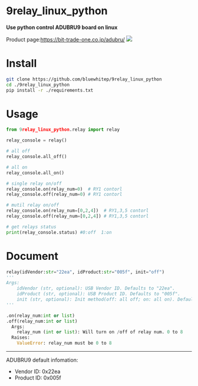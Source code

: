 # 9relay_linux_python
**Use python control ADUBRU9 board on linux**

Product page:https://bit-trade-one.co.jp/adubru/
<img src="https://sp-ao.shortpixel.ai/client/to_auto,q_glossy,ret_img,w_696/https://bit-trade-one.co.jp/wp/wp-content/uploads/2019/08/3b41b291e659768dc80db779f12b911e.jpg">

# Install
``` bash
git clone https://github.com/bluewhitep/9relay_linux_python
cd ./9relay_linux_python
pip install -r ./requirements.txt
```

# Usage
``` python
from 9relay_linux_python.relay import relay

relay_console = relay()

# all off
relay_console.all_off()

# all on
relay_console.all_on()

# single relay on/off
relay_console.on(relay_num=0)  # RY1 contorl
relay_console.off(relay_num=0) # RY1 contorl

# mutil relay on/off
relay_console.on(relay_num=[0,2,4])  # RY1,3,5 contorl
relay_console.off(relay_num=[0,2,4]) # RY1,3,5 contorl

# get relays status
print(relay_console.status) #0:off  1:on
```

# Document
```python
relay(idVendor:str="22ea", idProduct:str="005f", init="off")
'''
Args:
    idVendor (str, optional): USB Vendor ID. Defaults to "22ea".
    idProduct (str, optional): USB Product ID. Defaults to "005f".
    init (str, optional): Init method(off: all off; on: all on). Defaults to "off".
'''

.on(relay_num:int or list)
.off(relay_num:int or list)
  Args:
    relay_num (int or list): Will turn on /off of relay num. 0 to 8
  Raises:
    ValueError: relay_num must be 0 to 8
```

---
ADUBRU9 default infomation:
* Vendor ID: 0x22ea
* Product ID: 0x005f
  
